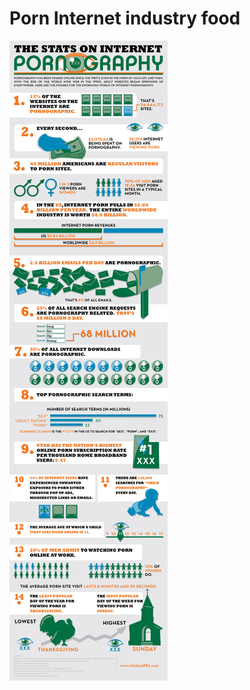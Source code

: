 # Porn Internet industry food

![pornography stats](statistics-on-internet-porn-still-a-major-industry--infographics_50290fccd8f2b_w1500.jpg)